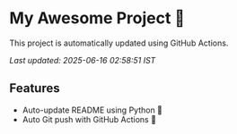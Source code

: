 # My Awesome Project 🚀

This project is automatically updated using GitHub Actions.

_Last updated: 2025-06-16 02:58:51 IST_

## Features
- Auto-update README using Python 🐍
- Auto Git push with GitHub Actions 🤖
